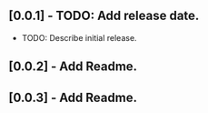 ## [0.0.1] - TODO: Add release date.

* TODO: Describe initial release.

## [0.0.2] - Add Readme.

## [0.0.3] - Add Readme.